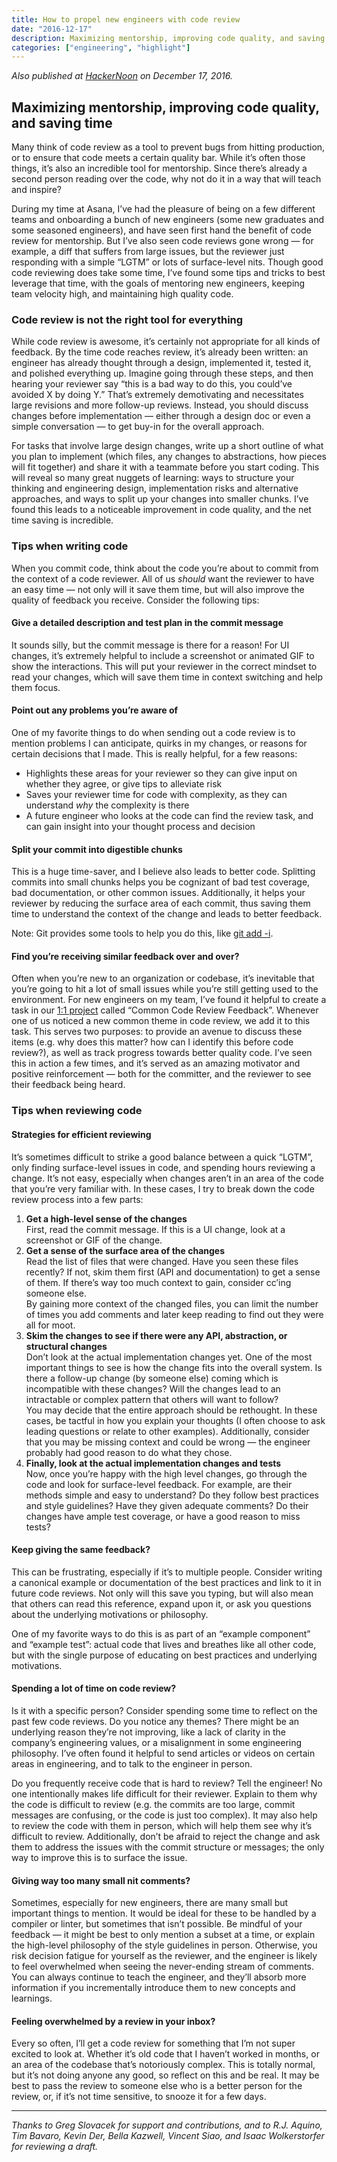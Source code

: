 ```yaml
---
title: How to propel new engineers with code review
date: "2016-12-17"
description: Maximizing mentorship, improving code quality, and saving time
categories: ["engineering", "highlight"]
---
```


_Also published at
[HackerNoon](https://medium.com/hackernoon/maximizing-mentorship-in-code-review-f479ae74fe3f)
on December 17, 2016._

## Maximizing mentorship, improving code quality, and saving time

Many think of code review as a tool to prevent bugs from hitting production, or
to ensure that code meets a certain quality bar. While it’s often those things,
it’s also an incredible tool for mentorship. Since there’s already a second
person reading over the code, why not do it in a way that will teach and
inspire?

During my time at Asana, I’ve had the pleasure of being on a few different teams
and onboarding a bunch of new engineers (some new graduates and some seasoned
engineers), and have seen first hand the benefit of code review for mentorship.
But I’ve also seen code reviews gone wrong — for example, a diff that suffers
from large issues, but the reviewer just responding with a simple “LGTM” or lots
of surface-level nits. Though good code reviewing does take some time, I’ve
found some tips and tricks to best leverage that time, with the goals of
mentoring new engineers, keeping team velocity high, and maintaining high
quality code.

### Code review is not the right tool for everything

While code review is awesome, it’s certainly not appropriate for all kinds of
feedback. By the time code reaches review, it’s already been written: an
engineer has already thought through a design, implemented it, tested it, and
polished everything up. Imagine going through these steps, and then hearing your
reviewer say “this is a bad way to do this, you could’ve avoided X by doing Y.”
That’s extremely demotivating and necessitates large revisions and more
follow-up reviews. Instead, you should discuss changes before implementation —
either through a design doc or even a simple conversation — to get buy-in for
the overall approach.

For tasks that involve large design changes, write up a short outline of what
you plan to implement (which files, any changes to abstractions, how pieces will
fit together) and share it with a teammate before you start coding. This will
reveal so many great nuggets of learning: ways to structure your thinking and
engineering design, implementation risks and alternative approaches, and ways to
split up your changes into smaller chunks. I’ve found this leads to a noticeable
improvement in code quality, and the net time saving is incredible.

### Tips when writing code

When you commit code, think about the code you’re about to commit from the
context of a code reviewer. All of us _should_ want the reviewer to have an easy
time — not only will it save them time, but will also improve the quality of
feedback you receive. Consider the following tips:

#### Give a detailed description and test plan in the commit message

It sounds silly, but the commit message is there for a reason! For UI changes,
it’s extremely helpful to include a screenshot or animated GIF to show the
interactions. This will put your reviewer in the correct mindset to read your
changes, which will save them time in context switching and help them focus.

#### Point out any problems you’re aware of

One of my favorite things to do when sending out a code review is to mention
problems I can anticipate, quirks in my changes, or reasons for certain
decisions that I made. This is really helpful, for a few reasons:

- Highlights these areas for your reviewer so they can give input on whether
  they agree, or give tips to alleviate risk
- Saves your reviewer time for code with complexity, as they can understand
  _why_ the complexity is there
- A future engineer who looks at the code can find the review task, and can gain
  insight into your thought process and decision

#### Split your commit into digestible chunks

This is a huge time-saver, and I believe also leads to better code. Splitting
commits into small chunks helps you be cognizant of bad test coverage, bad
documentation, or other common issues. Additionally, it helps your reviewer by
reducing the surface area of each commit, thus saving them time to understand
the context of the change and leads to better feedback.

Note: Git provides some tools to help you do this, like
[git add -i](https://git-scm.com/book/en/v2/Git-Tools-Interactive-Staging).

#### Find you’re receiving similar feedback over and over?

Often when you’re new to an organization or codebase, it’s inevitable that
you’re going to hit a lot of small issues while you’re still getting used to the
environment. For new engineers on my team, I’ve found it helpful to create a
task in our [1:1 project](https://wavelength.asana.com/workstyle-what-is-a-1-1/)
called “Common Code Review Feedback”. Whenever one of us noticed a new common
theme in code review, we add it to this task. This serves two purposes: to
provide an avenue to discuss these items (e.g. why does this matter? how can I
identify this before code review?), as well as track progress towards better
quality code. I’ve seen this in action a few times, and it’s served as an
amazing motivator and positive reinforcement — both for the committer, and the
reviewer to see their feedback being heard.

### Tips when reviewing code

#### Strategies for efficient reviewing

It’s sometimes difficult to strike a good balance between a quick “LGTM”, only
finding surface-level issues in code, and spending hours reviewing a change.
It’s not easy, especially when changes aren’t in an area of the code that you’re
very familiar with. In these cases, I try to break down the code review process
into a few parts:

1. **Get a high-level sense of the changes**<br>First, read the commit message.
   If this is a UI change, look at a screenshot or GIF of the change.
1. **Get a sense of the surface area of the changes**<br>Read the list of files
   that were changed. Have you seen these files recently? If not, skim them
   first (API and documentation) to get a sense of them. If there’s way too much
   context to gain, consider cc’ing someone else.<br>By gaining more context of
   the changed files, you can limit the number of times you add comments and
   later keep reading to find out they were all for moot.
1. **Skim the changes to see if there were any API, abstraction, or structural
   changes**<br>Don’t look at the actual implementation changes yet. One of the
   most important things to see is how the change fits into the overall system.
   Is there a follow-up change (by someone else) coming which is incompatible
   with these changes? Will the changes lead to an intractable or complex
   pattern that others will want to follow?<br> You may decide that the entire
   approach should be rethought. In these cases, be tactful in how you explain
   your thoughts (I often choose to ask leading questions or relate to other
   examples). Additionally, consider that you may be missing context and could
   be wrong — the engineer probably had good reason to do what they chose.
1. **Finally, look at the actual implementation changes and tests**<br>Now, once
   you’re happy with the high level changes, go through the code and look for
   surface-level feedback. For example, are their methods simple and easy to
   understand? Do they follow best practices and style guidelines? Have they
   given adequate comments? Do their changes have ample test coverage, or have a
   good reason to miss tests?

#### Keep giving the same feedback?

This can be frustrating, especially if it’s to multiple people. Consider writing
a canonical example or documentation of the best practices and link to it in
future code reviews. Not only will this save you typing, but will also mean that
others can read this reference, expand upon it, or ask you questions about the
underlying motivations or philosophy.

One of my favorite ways to do this is as part of an “example component” and
“example test”: actual code that lives and breathes like all other code, but
with the single purpose of educating on best practices and underlying
motivations.

#### Spending a lot of time on code review?

Is it with a specific person? Consider spending some time to reflect on the past
few code reviews. Do you notice any themes? There might be an underlying reason
they’re not improving, like a lack of clarity in the company’s engineering
values, or a misalignment in some engineering philosophy. I’ve often found it
helpful to send articles or videos on certain areas in engineering, and to talk
to the engineer in person.

Do you frequently receive code that is hard to review? Tell the engineer! No one
intentionally makes life difficult for their reviewer. Explain to them why the
code is difficult to review (e.g. the commits are too large, commit messages are
confusing, or the code is just too complex). It may also help to review the code
with them in person, which will help them see why it’s difficult to review.
Additionally, don’t be afraid to reject the change and ask them to address the
issues with the commit structure or messages; the only way to improve this is to
surface the issue.

#### Giving way too many small nit comments?

Sometimes, especially for new engineers, there are many small but important
things to mention. It would be ideal for these to be handled by a compiler or
linter, but sometimes that isn’t possible. Be mindful of your feedback — it
might be best to only mention a subset at a time, or explain the high-level
philosophy of the style guidelines in person. Otherwise, you risk decision
fatigue for yourself as the reviewer, and the engineer is likely to feel
overwhelmed when seeing the never-ending stream of comments. You can always
continue to teach the engineer, and they’ll absorb more information if you
incrementally introduce them to new concepts and learnings.

#### Feeling overwhelmed by a review in your inbox?

Every so often, I’ll get a code review for something that I’m not super excited
to look at. Whether it’s old code that I haven’t worked in months, or an area of
the codebase that’s notoriously complex. This is totally normal, but it’s not
doing anyone any good, so reflect on this and be real. It may be best to pass
the review to someone else who is a better person for the review, or, if it’s
not time sensitive, to snooze it for a few days.

---

_Thanks to Greg Slovacek for support and contributions, and to R.J. Aquino, Tim
Bavaro, Kevin Der, Bella Kazwell, Vincent Siao, and Isaac Wolkerstorfer for
reviewing a draft._
